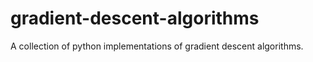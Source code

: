 # gradient-descent-algorithms
A collection of python implementations of gradient descent algorithms.
